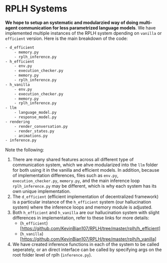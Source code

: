 # RPLH Systems
**We hope to setup an systematic and modularzied way of doing multi-agent communication for less parametrized language models**. We have implemented multiple instances of the RPLH system dpending on `vanilla` or `efficient` version. Here is the main breakdown of the code:

```bash
- d_efficient
    - memory.py
    - rplh_inference.py
- h_efficient
    - env.py
    - execution_checker.py
    - memory.py
    - rplh_inference.py
- h_vanilla
    - env.py
    - execution_checker.py
    - memory.py
    - rplh_inference.py
- llm
    - language_model.py
    - response_model.py
- rendering
    - render_conversation.py
    - render_states.py
    - animations.py
- inference.py
```
Note the following:
1. There are many shared features across all different type of communication system, which we ahve modularized into the `llm` folder for both using it in the vanilla and efficient models. In addition, because of implementation differences, files such as `env.py`, `execution_checker.py`, `memory.py`, and the main inference loop `rplh_inference.py` may be different, which is why each system has its own unique implementation.
2. The `d_efficient` (efficient implementation of decentralized framework) is a particular instance of the `h_efficient` system (our hallucination system) where the inference loops and memory module is adjusted.
3. Both `h_efficient` and `h_vanilla` are our hallucination system with slight differences in implementation, refer to these links for more details:
    - (`h_efficient`)[https://github.com/KevinBian107/RPLH/tree/master/rplh/h_efficient]
    - (`h_vanilla`)[https://github.com/KevinBian107/RPLH/tree/master/rplh/h_vanilla]
4. We have created inference functions in each of the system to be called seperately, or an direct interface can be called by specifying args on the root folder level of rplh (`inference.py`).
